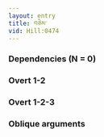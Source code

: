 ```yaml
---
layout: entry
title: བཅེམ་
vid: Hill:0474
---
```

### Dependencies (N = 0)


### Overt 1-2


### Overt 1-2-3


### Oblique arguments
